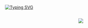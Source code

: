 [![Typing SVG](https://readme-typing-svg.herokuapp.com/?color=DDDDDD&size=30&center=true&vCenter=true&width=1000&lines=Welcome+to+my+profile!+🟉)](https://git.io/typing-svg)
##
<div align="center">
  <a href="mailto:lvamorim.dev@gmail.com" target="_blank"><img src="https://img.shields.io/badge/Gmail-A00000?style=for-the-badge&logo=gmail&logoColor=white"></a>
</div>
